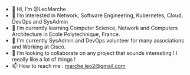 - 👋 Hi, I’m @LeoMarche
- 👀 I’m interested in Network, Software Engineering, Kubernetes, Cloud, DevOps and SysAdmin
- 🌱 I’m currently learning Computer Science, Network and Computers Architecture in Ecole Polytechnique, France.
- 🏡 I'm currently SysAdmin and DevOps volunteer for many associations and Working at Cisco.
- 💞️ I’m looking to collaborate on any project that sounds interesting ! I reeally like a lot of things !
- 📫 How to reach me : marche.leo2@gmail.com

<!---
LeoMarche/LeoMarche is a ✨ special ✨ repository because its `README.md` (this file) appears on your GitHub profile.
You can click the Preview link to take a look at your changes.
--->
